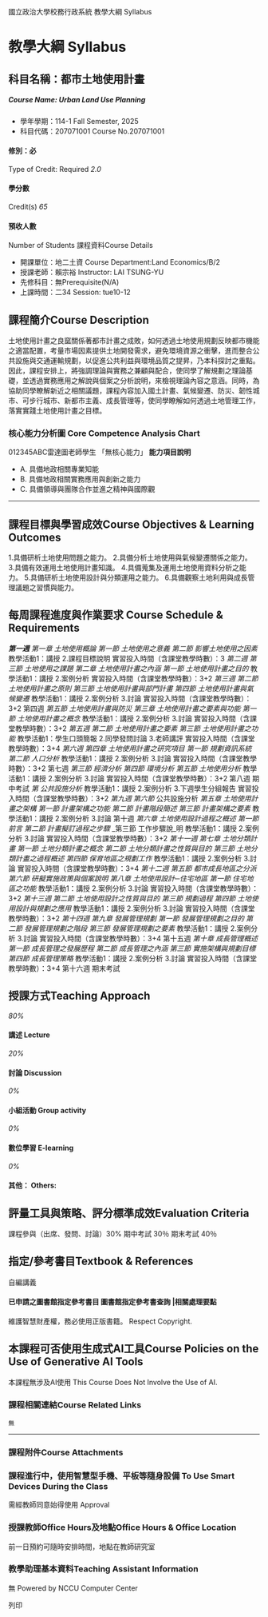 國立政治大學校務行政系統 教學大綱 Syllabus
# 教學大綱 Syllabus
##  科目名稱：都市土地使用計畫 
#####  Course Name: Urban Land Use Planning
  * 學年學期：114-1 Fall Semester, 2025 
  * 科目代碼：207071001 Course No.207071001


#### 修別：必
Type of Credit: Required 
_2.0_
#### 學分數
Credit(s)
_65_
#### 預收人數
Number of Students
課程資料Course Details
  * 開課單位：地二土資 Course Department:Land Economics/B/2 
  * 授課老師：賴宗裕 Instructor: LAI TSUNG-YU 
  * 先修科目：無Prerequisite(N/A)
  * 上課時間：二34 Session: tue10-12


##  課程簡介Course Description
土地使用計畫之良窳關係著都市計畫之成敗，如何透過土地使用規劃反映都市機能之適當配置，考量市場因素提供土地開發需求，避免環境資源之衝擊，進而整合公共設施與交通運輸規劃，以促進公共利益與環境品質之提昇，乃本科探討之重點。因此，課程安排上，將強調理論與實務之兼顧與配合，使同學了解規劃之理論基礎，並透過實務應用之解說與個案之分析說明，來檢視理論內容之意涵。同時，為協助同學瞭解新近之相關議題，課程內容加入國土計畫、氣候變遷、防災、韌性城市、可步行城市、新都市主義、成長管理等，使同學瞭解如何透過土地管理工作，落實實踐土地使用計畫之目標。
###  核心能力分析圖 Core Competence Analysis Chart
012345ABC雷達圖老師學生
「無核心能力」 
**能力項目說明**
  * A. 具備地政相關專業知能
  * B. 具備地政相關實務應用與創新之能力
  * C. 具備領導與團隊合作並進之精神與國際觀


* * *
##  課程目標與學習成效Course Objectives & Learning Outcomes 
1.具備研析土地使用問題之能力。
2.具備分析土地使用與氣候變遷關係之能力。
3.具備有效運用土地使用計畫知識。
4.具備蒐集及運用土地使用資料分析之能力。
5.具備研析土地使用設計與分類運用之能力。
6.具備觀察土地利用與成長管理議題之習慣與能力。
##  每周課程進度與作業要求 Course Schedule & Requirements
**_第一週_**
_第一章 土地使用概論_
_第一節 土地使用之意義_
_第二節 影響土地使用之因素_
教學活動1：講授 2.課程目標說明
實習投入時間（含課堂教學時數）：3
_第二週_
_第三節 土地使用之課題_
_第二章 土地使用計畫之內涵_
_第一節 土地使用計畫之目的_
教學活動1：講授 2.案例分析
實習投入時間（含課堂教學時數）：3+2
_第三週_
_第二節 土地使用計畫之原則_
_第三節 土地使用計畫與部門計畫_
_第四節 土地使用計畫與氣候變遷_
教學活動1：講授 2.案例分析 3.討論
實習投入時間（含課堂教學時數）：3+2
第四週
_第五節 土地使用計畫與防災_
_第三章 土地使用計畫之要素與功能_
_第一節 土地使用計畫之概念_
教學活動1：講授 2.案例分析 3.討論
實習投入時間（含課堂教學時數）：3+2
_第五週_
_第二節 土地使用計畫之要素_
_第三節 土地使用計畫之功能_
教學活動1：學生口頭簡報 2.同學發問討論 3.老師講評
實習投入時間（含課堂教學時數）：3+4
_第六週_
_第四章 土地使用計畫之研究項目_
_第一節 規劃資訊系統_
_第二節 人口分析_
教學活動1：講授 2.案例分析 3.討論
實習投入時間（含課堂教學時數）：3+2
第七週
_第三節 經濟分析_
_第四節 環境分析_
_第五節 土地使用分析_
教學活動1：講授 2.案例分析 3.討論
實習投入時間（含課堂教學時數）：3+2
第八週
期中考試
_第 公共設施分析_
教學活動1：講授 2.案例分析 3.下週學生分組報告
實習投入時間（含課堂教學時數）：3+2
_第九週_
_第六節_ 公共設施分析
_第五章 土地使用計畫之架構_
_第一節 計畫架構之功能_
_第二節 計畫階段簡述_
_第三節 計畫架構之要素_
教學活動1：講授 2.案例分析 3.討論
第十週
_第六章 土地使用設計過程之概述_
_第一節 前言_
_第二節 計畫擬訂過程之步驟_
_第三節 工作步驟說_明
教學活動1：講授 2.案例分析 3.討論
實習投入時間（含課堂教學時數）：3+2
_第十一週_
_第七章 土地分類計畫_
_第一節 土地分類計畫之概念_
_第二節 土地分類計畫之性質與目的_
_第三節 土地分類計畫之過程概述_
_第四節 保育地區之規劃工作_
教學活動1：講授 2.案例分析 3.討論
實習投入時間（含課堂教學時數）：3+4
_第十二週_
_第五節 都市成長地區之分派_
_第六節 研擬實施政策與個案說明_
_第八章 土地使用設計─住宅地區_
_第一節 住宅地區之功能_
教學活動1：講授 2.案例分析 3.討論
實習投入時間（含課堂教學時數）：3+2
_第十三週_
_第二節 土地使用設計之性質與目的_
_第三節 規劃過程_
_第四節 土地使用設計與規劃之應用_
教學活動1：講授 2.案例分析 3.討論
實習投入時間（含課堂教學時數）：3+2
_第十四週_
_第九章 發展管理規劃_
_第一節 發展管理規劃之目的_
_第二節 發展管理規劃之階段_
_第三節 發展管理規劃之要素_
教學活動1：講授 2.案例分析 3.討論
實習投入時間（含課堂教學時數）：3+4
第十五週
_第十章 成長管理概述_
_第一節 成長管理之發展歷程_
_第二節 成長管理之內涵_
_第三節 實施架構與規劃目標_
_第四節 成長管理策略_
教學活動1：講授 2.案例分析 3.討論
實習投入時間（含課堂教學時數）：3+4
第十六週
期末考試
##  授課方式Teaching Approach
_80%_
####  講述 Lecture
_20%_
####  討論 Discussion
_0%_
####  小組活動 Group activity
_0%_
####  數位學習 E-learning
_0%_
####  其他： Others:
##  評量工具與策略、評分標準成效Evaluation Criteria
課程參與（出席、發問、討論）30%
期中考試 30％
期末考試 40％
##  指定/參考書目Textbook & References
自編講義
####  已申請之圖書館指定參考書目  圖書館指定參考書查詢 |相關處理要點
維護智慧財產權，務必使用正版書籍。 Respect Copyright.
##  本課程可否使用生成式AI工具Course Policies on the Use of Generative AI Tools
本課程無涉及AI使用 This Course Does Not Involve the Use of AI.
###  課程相關連結Course Related Links
```
無
```

* * *
###  課程附件Course Attachments
###  課程進行中，使用智慧型手機、平板等隨身設備 To Use Smart Devices During the Class
需經教師同意始得使用  Approval
###  授課教師Office Hours及地點Office Hours & Office Location
前一日預約可隨時安排時間，地點在教師研究室
###  教學助理基本資料Teaching Assistant Information
無
Powered by NCCU Computer Center
  
列印
